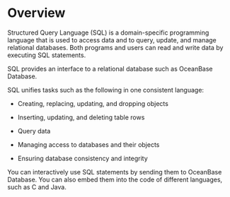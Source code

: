 # Overview

Structured Query Language (SQL) is a domain-specific programming language that is used to access data and to query, update, and manage relational databases. Both programs and users can read and write data by executing SQL statements.

SQL provides an interface to a relational database such as OceanBase Database.

SQL unifies tasks such as the following in one consistent language:

* Creating, replacing, updating, and dropping objects

* Inserting, updating, and deleting table rows

* Query data

* Managing access to databases and their objects

* Ensuring database consistency and integrity

You can interactively use SQL statements by sending them to OceanBase Database. You can also embed them into the code of different languages, such as C and Java.

